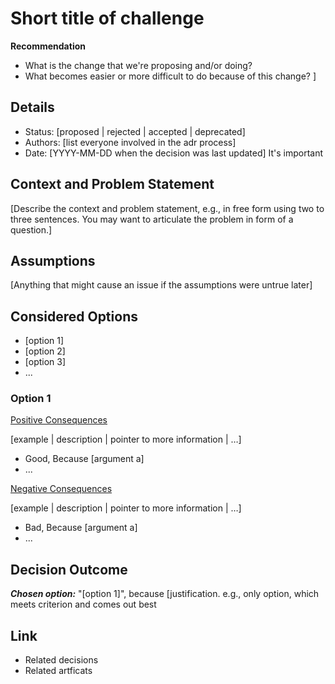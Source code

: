 # Short title of challenge

**Recommendation**
* What is the change that we're proposing and/or doing? 
* What becomes easier or more difficult to do because of this change? ]


## Details
* Status: [proposed | rejected | accepted | deprecated]
* Authors: [list everyone involved in the adr process] 
* Date: [YYYY-MM-DD when the decision was last updated] It's important 


## Context and Problem Statement
[Describe the context and problem statement, e.g., in free form using two to three sentences. You may want to articulate the problem in form of a question.]

## Assumptions <!-- optional -->
[Anything that might cause an issue if the assumptions were untrue later]

## Considered Options
* [option 1]
* [option 2]
* [option 3]
* ... <!-- numbers of options can vary -->

### Option 1

<ins>Positive Consequences</ins>

[example | description | pointer to more information | …]

* Good, Because [argument a]
* ...

<ins>Negative Consequences</ins>

[example | description | pointer to more information | …]

* Bad, Because [argument a]
* ...


## Decision Outcome

***Chosen option:*** "[option 1]", because [justification. e.g., only option, which meets criterion and comes out best


## Link  <!-- optional -->
* Related decisions
* Related artficats 
